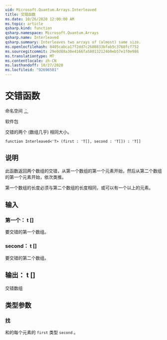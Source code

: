```yaml
---
uid: Microsoft.Quantum.Arrays.Interleaved
title: 交错函数
ms.date: 10/26/2020 12:00:00 AM
ms.topic: article
qsharp.kind: function
qsharp.namespace: Microsoft.Quantum.Arrays
qsharp.name: Interleaved
qsharp.summary: Interleaves two arrays of (almost) same size.
ms.openlocfilehash: 8405cabca17f2dd7c2680833bfab5c3768fcf752
ms.sourcegitcommit: 29e0d88a30e4166fa580132124b0eb57e1f0e986
ms.translationtype: MT
ms.contentlocale: zh-CN
ms.lasthandoff: 10/27/2020
ms.locfileid: "92696501"
---
```

# <a name="interleaved-function"></a>交错函数

命名空间 [：](xref:Microsoft.Quantum.Arrays)

软件包 [](https://nuget.org/packages/)


交错的两个 (数组几乎) 相同大小。

```qsharp
function Interleaved<'T> (first : 'T[], second : 'T[]) : 'T[]
```


## <a name="description"></a>说明

此函数返回两个数组的交错，从第一个数组的第一个元素开始，然后从第二个数组的第一个元素开始，依次类推。

第一个数组的长度必须与第二个数组的长度相同，或可以有一个以上的元素。

## <a name="input"></a>输入

### <a name="first--t"></a>第一个： t []

要交错的第一个数组。


### <a name="second--t"></a>second： t []

要交错的第二个数组。



## <a name="output--t"></a>输出： t []

交错数组

## <a name="type-parameters"></a>类型参数

### <a name="t"></a>找

和的每个元素的 `first` 类型 `second` 。